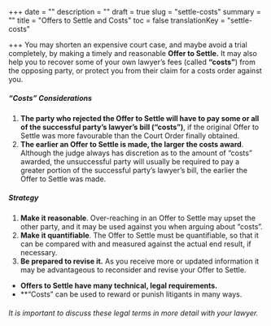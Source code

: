 +++
date = ""
description = ""
draft = true
slug = "settle-costs"
summary = ""
title = "Offers to Settle and Costs"
toc = false
translationKey = "settle-costs"

+++
You may shorten an expensive court case, and maybe avoid a trial completely, by making a timely and reasonable **Offer to Settle.** It may also help you to recover some of your own lawyer’s fees (called **“costs”**) from the opposing party, or protect you from their claim for a costs order against you.

##### “Costs” Considerations

1. **The party who rejected the Offer to Settle will have to pay some or all of the successful party’s lawyer’s bill (“costs”)**, if the original Offer to Settle was more favourable than the Court Order finally obtained.
2. **The earlier an Offer to Settle is made, the larger the costs award**. Although the judge always has discretion as to the amount of “costs” awarded, the unsuccessful party will usually be required to pay a greater portion of the successful party’s lawyer’s bill, the earlier the Offer to Settle was made.

##### Strategy

1. **Make it reasonable**. Over-reaching in an Offer to Settle may upset the other party, and it may be used against you when arguing about “costs”.
2. **Make it quantifiable**. The Offer to Settle must be quantifiable, so that it can be compared with and measured against the actual end result, if necessary.
3. **Be prepared to revise it.** As you receive more or updated information it may be advantageous to reconsider and revise your Offer to Settle.

* **Offers to Settle have many technical, legal requirements.**
* **“Costs” can be used to reward or punish litigants in many ways.

###### It is important to discuss these legal terms in more detail with your lawyer.